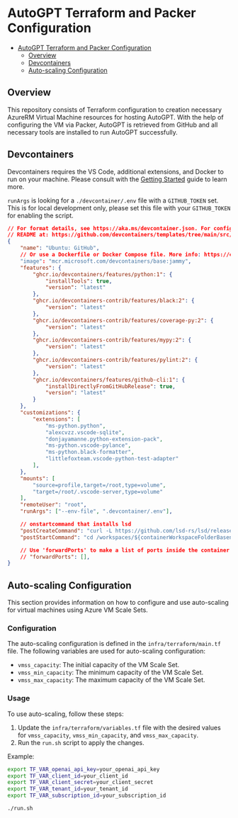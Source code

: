 # AutoGPT Terraform and Packer Configuration

- [AutoGPT Terraform and Packer Configuration](#autogpt-terraform-and-packer-configuration)
  - [Overview](#overview)
  - [Devcontainers](#devcontainers)
  - [Auto-scaling Configuration](#auto-scaling-configuration)

## Overview

This repository consists of Terraform configuration to creation necessary AzureRM Virtual Machine resources for hosting AutoGPT. With the help of configuring the VM via Packer, AutoGPT is retrieved from GitHub and all necessary tools are installed to run AutoGPT successfully.

## Devcontainers

Devcontainers requires the VS Code, additional extensions, and Docker to run on your machine. Please consult with the [Getting Started](https://code.visualstudio.com/docs/devcontainers/containers) guide to learn more.

`runArgs` is looking for a `./devcontainer/.env` file with a `GITHUB_TOKEN` set. This is for local development only, please set this file with your `GITHUB_TOKEN` for enabling the script.

```json
// For format details, see https://aka.ms/devcontainer.json. For config options, see the
// README at: https://github.com/devcontainers/templates/tree/main/src/ubuntu
{
	"name": "Ubuntu: GitHub",
	// Or use a Dockerfile or Docker Compose file. More info: https://containers.dev/guide/dockerfile
	"image": "mcr.microsoft.com/devcontainers/base:jammy",
	"features": {
		"ghcr.io/devcontainers/features/python:1": {
			"installTools": true,
			"version": "latest"
		},
		"ghcr.io/devcontainers-contrib/features/black:2": {
			"version": "latest"
		},
		"ghcr.io/devcontainers-contrib/features/coverage-py:2": {
			"version": "latest"
		},
		"ghcr.io/devcontainers-contrib/features/mypy:2": {
			"version": "latest"
		},
		"ghcr.io/devcontainers-contrib/features/pylint:2": {
			"version": "latest"
		},
		"ghcr.io/devcontainers/features/github-cli:1": {
			"installDirectlyFromGitHubRelease": true,
			"version": "latest"
		}
	},
	"customizations": {
		"extensions": [
			"ms-python.python",
			"alexcvzz.vscode-sqlite",
			"donjayamanne.python-extension-pack",
			"ms-python.vscode-pylance",
			"ms-python.black-formatter",
			"littlefoxteam.vscode-python-test-adapter"
		],
	},
	"mounts": [
		"source=profile,target=/root,type=volume",
		"target=/root/.vscode-server,type=volume"
	],
	"remoteUser": "root",
	"runArgs": ["--env-file", ".devcontainer/.env"],

	// onstartcommand that installs lsd
	"postCreateCommand": "curl -L https://github.com/lsd-rs/lsd/releases/download/0.23.1/lsd_0.23.1_amd64.deb  -o lsd_0.23.1_amd64.deb && dpkg -i lsd_0.23.1_amd64.deb && rm lsd_0.23.1_amd64.deb",
	"postStartCommand": "cd /workspaces/${containerWorkspaceFolderBasename}/scripts/migration; pip install --root-user-action=ignore -r requirements.txt",

	// Use 'forwardPorts' to make a list of ports inside the container available locally.
	// "forwardPorts": [],
}
```

## Auto-scaling Configuration

This section provides information on how to configure and use auto-scaling for virtual machines using Azure VM Scale Sets.

### Configuration

The auto-scaling configuration is defined in the `infra/terraform/main.tf` file. The following variables are used for auto-scaling configuration:

- `vmss_capacity`: The initial capacity of the VM Scale Set.
- `vmss_min_capacity`: The minimum capacity of the VM Scale Set.
- `vmss_max_capacity`: The maximum capacity of the VM Scale Set.

### Usage

To use auto-scaling, follow these steps:

1. Update the `infra/terraform/variables.tf` file with the desired values for `vmss_capacity`, `vmss_min_capacity`, and `vmss_max_capacity`.
2. Run the `run.sh` script to apply the changes.

Example:

```sh
export TF_VAR_openai_api_key=your_openai_api_key
export TF_VAR_client_id=your_client_id
export TF_VAR_client_secret=your_client_secret
export TF_VAR_tenant_id=your_tenant_id
export TF_VAR_subscription_id=your_subscription_id

./run.sh
```
